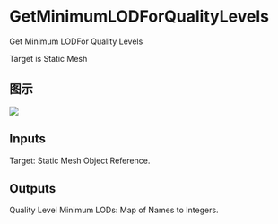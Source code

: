 # GetMinimumLODForQualityLevels

Get Minimum LODFor Quality Levels

Target is Static Mesh

## 图示

![]($-20221218-21031311.png)

## Inputs

Target: Static Mesh Object Reference.  

## Outputs

Quality Level Minimum LODs: Map of Names to Integers.

